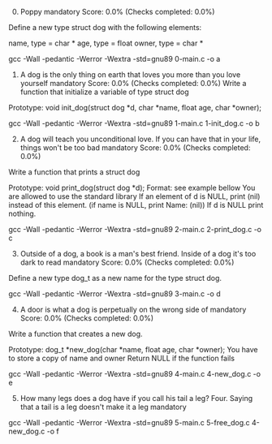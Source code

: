 0. Poppy
mandatory
Score: 0.0% (Checks completed: 0.0%)


Define a new type struct dog with the following elements:

name, type = char *
age, type = float
owner, type = char *

gcc -Wall -pedantic -Werror -Wextra -std=gnu89 0-main.c -o a

1. A dog is the only thing on earth that loves you more than you love yourself
mandatory
Score: 0.0% (Checks completed: 0.0%)
Write a function that initialize a variable of type struct dog

Prototype: void init_dog(struct dog *d, char *name, float age, char *owner);

gcc -Wall -pedantic -Werror -Wextra -std=gnu89 1-main.c 1-init_dog.c -o b

2. A dog will teach you unconditional love. If you can have that in your life, things won't be too bad
mandatory
Score: 0.0% (Checks completed: 0.0%)


Write a function that prints a struct dog

Prototype: void print_dog(struct dog *d);
Format: see example bellow
You are allowed to use the standard library
If an element of d is NULL, print (nil) instead of this element. (if name is NULL, print Name: (nil))
If d is NULL print nothing.

gcc -Wall -pedantic -Werror -Wextra -std=gnu89 2-main.c 2-print_dog.c -o c

3. Outside of a dog, a book is a man's best friend. Inside of a dog it's too dark to read
mandatory
Score: 0.0% (Checks completed: 0.0%)


Define a new type dog_t as a new name for the type struct dog.

gcc -Wall -pedantic -Werror -Wextra -std=gnu89 3-main.c -o d

4. A door is what a dog is perpetually on the wrong side of
mandatory
Score: 0.0% (Checks completed: 0.0%)


Write a function that creates a new dog.

Prototype: dog_t *new_dog(char *name, float age, char *owner);
You have to store a copy of name and owner
Return NULL if the function fails

gcc -Wall -pedantic -Werror -Wextra -std=gnu89 4-main.c 4-new_dog.c -o e

5. How many legs does a dog have if you call his tail a leg? Four. Saying that a tail is a leg doesn't make it a leg
mandatory

gcc -Wall -pedantic -Werror -Wextra -std=gnu89 5-main.c 5-free_dog.c 4-new_dog.c -o f

